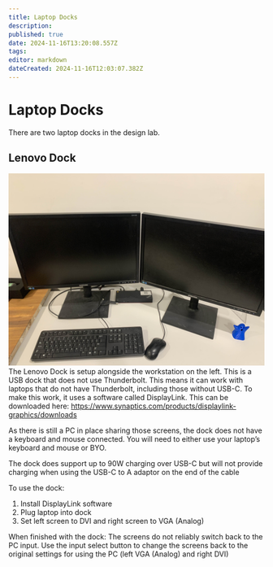 ```yaml
---
title: Laptop Docks
description: 
published: true
date: 2024-11-16T13:20:08.557Z
tags: 
editor: markdown
dateCreated: 2024-11-16T12:03:07.382Z
---
```


# Laptop Docks
There are two laptop docks in the design lab.

## Lenovo Dock
![img_1788.jpg](/docs/IT/img_1788.jpg)
The Lenovo Dock is setup alongside the workstation on the left. This is a USB dock that does not use Thunderbolt. This means it can work with laptops that do not have Thunderbolt, including those without USB-C. To make this work, it uses a software called DisplayLink.
This can be downloaded here: https://www.synaptics.com/products/displaylink-graphics/downloads

As there is still a PC in place sharing those screens, the dock does not have a keyboard and mouse connected. You will need to either use your laptop’s keyboard and mouse or BYO.

The dock does support up to 90W charging over USB-C but will not provide charging when using the USB-C to A adaptor on the end of the cable

To use the dock:
1.	Install DisplayLink software
2.	Plug laptop into dock
3.	Set left screen to DVI and right screen to VGA (Analog)

When finished with the dock:
The screens do not reliably switch back to the PC input. Use the input select button to change the screens back to the original settings for using the PC (left VGA (Analog) and right DVI)
